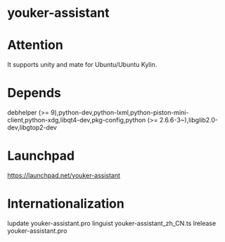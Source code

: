 youker-assistant
================

Attention
=========
It supports unity and mate for Ubuntu/Ubuntu Kylin.

Depends
=======
debhelper (>= 9),python-dev,python-lxml,python-piston-mini-client,python-xdg,libqt4-dev,pkg-config,python (>= 2.6.6-3~),libglib2.0-dev,libgtop2-dev

Launchpad
=======
https://launchpad.net/youker-assistant

Internationalization
=======
lupdate youker-assistant.pro
linguist youker-assistant_zh_CN.ts
lrelease youker-assistant.pro
